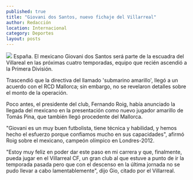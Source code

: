 ```yaml
---
published: true
title: "Giovani dos Santos, nuevo fichaje del Villarreal"
author: Redacción
location: Internacional
category: Deportes
layout: posts
---
```


![](http://i.imgur.com/EsTb2Ezm.jpg)
España. El mexicano Giovani dos Santos será parte de la escuadra del Villareal en las próximas cuatro temporadas, equipo que recién ascendió a la Primera División.

Trascendió que la directiva del llamado 'submarino amarillo', llegó a un acuerdo con el RCD Mallorca; sin embargo, no se revelaron detalles sobre el monto de la operación.

Poco antes, el presidente del club, Fernando Roig, había anunciado la llegada del mexicano en la presentación como nuevo jugador amarillo de Tomás Pina, que también llegó procedente del Mallorca.

"Giovani es un muy buen futbolista, tiene técnica y habilidad, y hemos hecho el esfuerzo porque confiamos mucho en sus capacidades", afirmó Roig sobre el mexicano, campeón olímpico en Londres-2012.

"Estoy muy feliz en poder dar este paso en mi carrera y que, finalmente, pueda jugar en el Villarreal CF, un gran club al que estuve a punto de ir la temporada pasada pero que con el descenso en la última jornada no se pudo llevar a cabo lamentablemente", dijo Gio, citado por el Villarreal.
